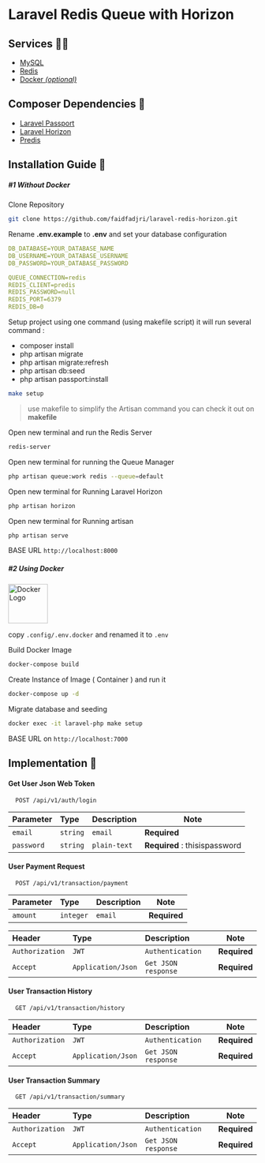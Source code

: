 # Laravel Redis Queue with Horizon

## Services 🐕‍🦺

-   [MySQL](https://www.mysql.com/)
-   [Redis](https://redis.io/)
-   [Docker _(optional)_](https://www.docker.com/)

## Composer Dependencies 🍹

-   [Laravel Passport](https://laravel.com/docs/10.x/passport)
-   [Laravel Horizon](https://laravel.com/docs/10.x/horizon)
-   [Predis](https://packagist.org/packages/predis/predis)

## Installation Guide 🏒

##### #1 Without _Docker_

Clone Repository

```bash
git clone https://github.com/faidfadjri/laravel-redis-horizon.git
```

Rename **.env.example** to **.env** and set your database configuration

```yaml
DB_DATABASE=YOUR_DATABASE_NAME
DB_USERNAME=YOUR_DATABASE_USERNAME
DB_PASSWORD=YOUR_DATABASE_PASSWORD

QUEUE_CONNECTION=redis
REDIS_CLIENT=predis
REDIS_PASSWORD=null
REDIS_PORT=6379
REDIS_DB=0
```

Setup project using one command (using makefile script) it will run several command :

-   composer install
-   php artisan migrate
-   php artisan migrate:refresh
-   php artisan db:seed
-   php artisan passport:install

```bash
make setup
```

> use makefile to simplify the Artisan command you can check it out on **makefile**

Open new terminal and run the Redis Server

```bash
redis-server
```

Open new terminal for running the Queue Manager

```bash
php artisan queue:work redis --queue=default
```

Open new terminal for Running Laravel Horizon

```bash
php artisan horizon
```

Open new terminal for Running artisan

```bash
php artisan serve
```

BASE URL `http://localhost:8000`

##### #2 Using _Docker_

<img src="https://www.docker.com/wp-content/uploads/2023/05/symbol_blue-docker-logo.png" alt="Docker Logo"
    width="80" />

copy `.config/.env.docker` and renamed it to `.env`

Build Docker Image

```bash
docker-compose build
```

Create Instance of Image ( Container ) and run it

```bash
docker-compose up -d
```

Migrate database and seeding

```bash
docker exec -it laravel-php make setup
```

BASE URL on `http://localhost:7000`

## Implementation 🚀

#### Get User Json Web Token

```http
  POST /api/v1/auth/login
```

| Parameter  | Type     | Description  | Note                          |
| :--------- | :------- | :----------- | ----------------------------- |
| `email`    | `string` | `email`      | **Required**                  |
| `password` | `string` | `plain-text` | **Required** : thisispassword |

#### User Payment Request

```http
  POST /api/v1/transaction/payment
```

| Parameter | Type      | Description | Note         |
| :-------- | :-------- | :---------- | ------------ |
| `amount`  | `integer` | `email`     | **Required** |

| Header          | Type               | Description         | Note         |
| :-------------- | :----------------- | :------------------ | ------------ |
| `Authorization` | `JWT`              | `Authentication`    | **Required** |
| `Accept`        | `Application/Json` | `Get JSON response` | **Required** |

#### User Transaction History

```http
  GET /api/v1/transaction/history
```

| Header          | Type               | Description         | Note         |
| :-------------- | :----------------- | :------------------ | ------------ |
| `Authorization` | `JWT`              | `Authentication`    | **Required** |
| `Accept`        | `Application/Json` | `Get JSON response` | **Required** |

#### User Transaction Summary

```http
  GET /api/v1/transaction/summary
```

| Header          | Type               | Description         | Note         |
| :-------------- | :----------------- | :------------------ | ------------ |
| `Authorization` | `JWT`              | `Authentication`    | **Required** |
| `Accept`        | `Application/Json` | `Get JSON response` | **Required** |
